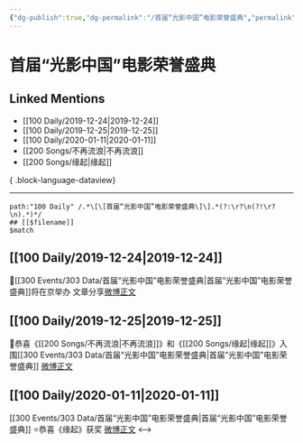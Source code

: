 ```yaml
---
{"dg-publish":true,"dg-permalink":"/首届“光影中国”电影荣誉盛典","permalink":"/首届“光影中国”电影荣誉盛典/","created":"2023-04-01T20:37:47.000+08:00","updated":"2023-04-10T16:49:20.000+08:00"}
---
```


# 首届“光影中国”电影荣誉盛典

## Linked Mentions
- [[100 Daily/2019-12-24\|2019-12-24]]
- [[100 Daily/2019-12-25\|2019-12-25]]
- [[100 Daily/2020-01-11\|2020-01-11]]
- [[200 Songs/不再流浪\|不再流浪]]
- [[200 Songs/缘起\|缘起]]

{ .block-language-dataview}

---

```expander
path:"100 Daily" /.*\[\[首届“光影中国”电影荣誉盛典\]\].*(?:\r?\n(?!\r?\n).*)*/
## [[$filename]]
$match
```
## [[100 Daily/2019-12-24\|2019-12-24]]
🎄[[300 Events/303 Data/首届“光影中国”电影荣誉盛典\|首届“光影中国”电影荣誉盛典]]将在京举办
文章分享[微博正文](https://m.weibo.cn/6466290670/4452997126215292)
## [[100 Daily/2019-12-25\|2019-12-25]]
🌿恭喜《[[200 Songs/不再流浪\|不再流浪]]》和《[[200 Songs/缘起\|缘起]]》入围[[300 Events/303 Data/首届“光影中国”电影荣誉盛典\|首届“光影中国”电影荣誉盛典]]
[微博正文](https://m.weibo.cn/6466290670/4453437427041292)

## [[100 Daily/2020-01-11\|2020-01-11]]
[[300 Events/303 Data/首届“光影中国”电影荣誉盛典\|首届“光影中国”电影荣誉盛典]]
⭐恭喜《缘起》获奖 [微博正文](https://m.weibo.cn/6466290670/4459594887580098)
<-->